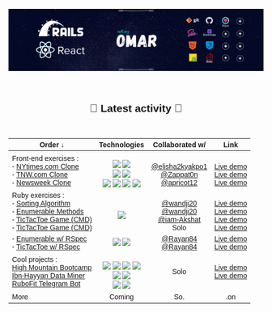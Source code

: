 [![Header](header-rspec.png "Header")]()

<div align="center" style="font-family:Arial; ">
<br>

## 🚴 Latest activity  🚴
<br>

| Order ↓ | Technologies | Collaborated w/ | Link |
| ------------- |:-------------:|:-----:|:-----:|
| Front-end exercises : <br> - [NYtimes.com Clone](https://github.com/elisha2kyakpo1/New-york-times-Milestone) <br> - [TNW.com Clone](https://github.com/Zappat0n/TNW-clone) <br> - [Newsweek Clone](https://github.com/od-c0d3r/newsweek-clone)  | <br> ![](https://img.shields.io/badge/-HTML-000000) ![](https://img.shields.io/badge/-CSS-lightgray) <br> ![](https://img.shields.io/badge/-HTML5-EA6228) ![](https://img.shields.io/badge/-CSS3-32A2D6) <br> ![](https://img.shields.io/badge/-HTML5-EA6228) ![](https://img.shields.io/badge/-CSS3-32A2D6) ![](https://img.shields.io/badge/-SASS-CF649A) ![](https://img.shields.io/badge/-Bootstrap4-563D7C)  | <br>[@elisha2kyakpo1](https://github.com/elisha2kyakpo1) <br> [@Zappat0n](https://github.com/Zappat0n) <br> [@apricot12](https://github.com/apricot12) | <br> [Live demo](https://nobbier-pencils.000webhostapp.com/) <br>  [Live demo](https://zappat0n.github.io/TNW-clone/) <br> [Live demo](https://od-c0d3r.github.io/newsweek-clone/) |
| Ruby exercises : <br> - [Sorting Algorithm](https://github.com/od-c0d3r/bubble-sort)<br> - [Enumerable Methods](https://github.com/wandji20/Enumerables-)<br>- [TicTacToe Game (CMD)](https://github.com/iam-Akshat/ruby-tic-tac-toe)<br>- [TicTacToe Game (CMD)](https://github.com/od-c0d3r/TicTacToe) | <br> ![](https://img.shields.io/badge/-Ruby-880D04)   | <br>[@wandji20](https://github.com/wandji20)<br>[@wandji20](https://github.com/wandji20)<br>[@iam-Akshat](https://github.com/iam-Akshat)<br>Solo | <br> [Live demo](https://repl.it/@OmarRashad/Project-Bubble-Sorting-Algorithm)<br>[Live demo](https://repl.it/@OmarRashad/Project-Enumerables)<br>[Live demo](https://repl.it/@OmarRashad/ruby-tic-tac-toe#READ-ME.md)<br>[Live demo](https://repl.it/@OmarRashad/TicTacToa-v10#main.rb) |
|- [Enumerable w/ RSpec](https://github.com/od-c0d3r/Enumerables-/tree/adding-tests)<br>- [TicTacToe w/ RSpec](https://github.com/Rayan84/tic-tac-toe/tree/feature/adding_tests) |![](https://img.shields.io/badge/-Ruby-880D04) ![](https://img.shields.io/badge/-RSpec-E44343)|[@Rayan84](https://github.com/Rayan84)<br>[@Rayan84](https://github.com/Rayan84)| [Live demo](https://repl.it/@OmarRashad/Enumerables-)<br>[Live demo](https://repl.it/@OmarRashad/tic-tac-toe) |
| Cool projects :<br>[High Mountain Bootcamp](https://github.com/od-c0d3r/highmount)  <br> [Ibn-Hayyan Data Miner](https://github.com/od-c0d3r/IbnHayyan-DataMiner)  <br> [RuboFit Telegram Bot](https://github.com/od-c0d3r/RuboFitBot) | <br>![](https://img.shields.io/badge/-HTML5-EA6228) ![](https://img.shields.io/badge/-CSS3-32A2D6) ![](https://img.shields.io/badge/-SASS-CF649A) ![](https://img.shields.io/badge/-Bootstrap4-563D7C) <br>![](https://img.shields.io/badge/-Ruby-880D04) ![](https://img.shields.io/badge/-RSpec-E44343) <br>![](https://img.shields.io/badge/-Ruby-880D04) ![](https://img.shields.io/badge/API-Telegram-5682A3) | Solo | [Live demo](https://od-c0d3r.github.io/highmount/) <br> [Live demo](https://repl.it/@OmarRashad/Ibn-Hayyan-Data-Miner) |
| More  | Coming | So. | .on | 
</div>
